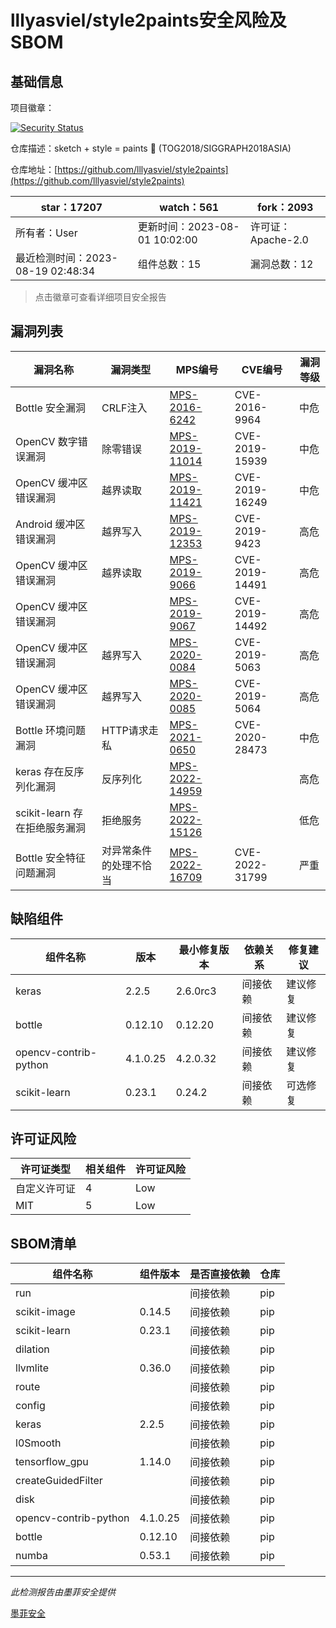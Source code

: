 # lllyasviel/style2paints安全风险及SBOM

## 基础信息

项目徽章：

[![Security Status](https://www.murphysec.com/platform3/v31/badge/1692605848169107456.svg)](https://www.murphysec.com/console/report/1692605847359606784/1692605848169107456)

仓库描述：sketch + style = paints :art: (TOG2018/SIGGRAPH2018ASIA)

仓库地址：[https://github.com/lllyasviel/style2paints](https://github.com/lllyasviel/style2paints)

| star：17207 | watch：561 | fork：2093 |
| ----------- | -------------- | ------------ |
| 所有者：User | 更新时间：2023-08-01 10:02:00 | 许可证：Apache-2.0 |
| 最近检测时间：2023-08-19 02:48:34 | 组件总数：15 | 漏洞总数：12 |

> 点击徽章可查看详细项目安全报告



## 漏洞列表

| 漏洞名称 | 漏洞类型 | MPS编号 | CVE编号 | 漏洞等级 |
| ------- | ------ | ------- | ------ | ----- |
|Bottle 安全漏洞|CRLF注入|[MPS-2016-6242](https://www.oscs1024.com/hd/MPS-2016-6242)|CVE-2016-9964|中危|
|OpenCV 数字错误漏洞|除零错误|[MPS-2019-11014](https://www.oscs1024.com/hd/MPS-2019-11014)|CVE-2019-15939|中危|
|OpenCV 缓冲区错误漏洞|越界读取|[MPS-2019-11421](https://www.oscs1024.com/hd/MPS-2019-11421)|CVE-2019-16249|中危|
|Android 缓冲区错误漏洞|越界写入|[MPS-2019-12353](https://www.oscs1024.com/hd/MPS-2019-12353)|CVE-2019-9423|高危|
|OpenCV 缓冲区错误漏洞|越界读取|[MPS-2019-9066](https://www.oscs1024.com/hd/MPS-2019-9066)|CVE-2019-14491|高危|
|OpenCV 缓冲区错误漏洞||[MPS-2019-9067](https://www.oscs1024.com/hd/MPS-2019-9067)|CVE-2019-14492|高危|
|OpenCV 缓冲区错误漏洞|越界写入|[MPS-2020-0084](https://www.oscs1024.com/hd/MPS-2020-0084)|CVE-2019-5063|高危|
|OpenCV 缓冲区错误漏洞|越界写入|[MPS-2020-0085](https://www.oscs1024.com/hd/MPS-2020-0085)|CVE-2019-5064|高危|
|Bottle 环境问题漏洞|HTTP请求走私|[MPS-2021-0650](https://www.oscs1024.com/hd/MPS-2021-0650)|CVE-2020-28473|中危|
|keras 存在反序列化漏洞|反序列化|[MPS-2022-14959](https://www.oscs1024.com/hd/MPS-2022-14959)||高危|
|scikit-learn 存在拒绝服务漏洞|拒绝服务|[MPS-2022-15126](https://www.oscs1024.com/hd/MPS-2022-15126)||低危|
|Bottle 安全特征问题漏洞|对异常条件的处理不恰当|[MPS-2022-16709](https://www.oscs1024.com/hd/MPS-2022-16709)|CVE-2022-31799|严重|




## 缺陷组件

| 组件名称 | 版本 | 最小修复版本 | 依赖关系 | 修复建议 |
| -------- | ---- | ------------ | -------- | -------- |
|keras|2.2.5|2.6.0rc3|间接依赖|建议修复|C:0|H:1|M:0|L:0|
|bottle|0.12.10|0.12.20|间接依赖|建议修复|C:1|H:0|M:2|L:0|
|opencv-contrib-python|4.1.0.25|4.2.0.32|间接依赖|建议修复|C:0|H:5|M:2|L:0|
|scikit-learn|0.23.1|0.24.2|间接依赖|可选修复|C:0|H:0|M:0|L:1|




## 许可证风险

| 许可证类型 | 相关组件 | 许可证风险 |
| ---------- | -------- | ---------- |
|自定义许可证|4|Low|
|MIT|5|Low|




## SBOM清单

| 组件名称 | 组件版本 | 是否直接依赖 | 仓库 |
| -------- | -------- | ------------ | ---- |
|run||间接依赖|pip|
|scikit-image|0.14.5|间接依赖|pip|
|scikit-learn|0.23.1|间接依赖|pip|
|dilation||间接依赖|pip|
|llvmlite|0.36.0|间接依赖|pip|
|route||间接依赖|pip|
|config||间接依赖|pip|
|keras|2.2.5|间接依赖|pip|
|l0Smooth||间接依赖|pip|
|tensorflow_gpu|1.14.0|间接依赖|pip|
|createGuidedFilter||间接依赖|pip|
|disk||间接依赖|pip|
|opencv-contrib-python|4.1.0.25|间接依赖|pip|
|bottle|0.12.10|间接依赖|pip|
|numba|0.53.1|间接依赖|pip|


------

*此检测报告由墨菲安全提供*

[墨菲安全](www.murphysec.com)